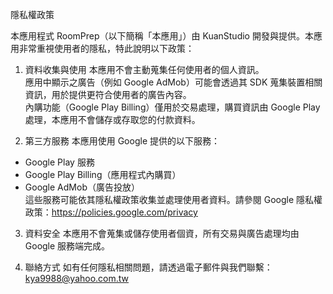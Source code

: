 隱私權政策

本應用程式 RoomPrep（以下簡稱「本應用」）由 KuanStudio 開發與提供。本應用非常重視使用者的隱私，特此說明以下政策：

1. 資料收集與使用
本應用不會主動蒐集任何使用者的個人資訊。  
應用中顯示之廣告（例如 Google AdMob）可能會透過其 SDK 蒐集裝置相關資訊，用於提供更符合使用者的廣告內容。  
內購功能（Google Play Billing）僅用於交易處理，購買資訊由 Google Play 處理，本應用不會儲存或存取您的付款資料。

2. 第三方服務
本應用使用 Google 提供的以下服務：  
- Google Play 服務  
- Google Play Billing（應用程式內購買）  
- Google AdMob（廣告投放）  
這些服務可能依其隱私權政策收集並處理使用者資料。請參閱 Google 隱私權政策：https://policies.google.com/privacy

3. 資料安全
本應用不會蒐集或儲存使用者個資，所有交易與廣告處理均由 Google 服務端完成。

4. 聯絡方式
如有任何隱私相關問題，請透過電子郵件與我們聯繫：kya9988@yahoo.com.tw

